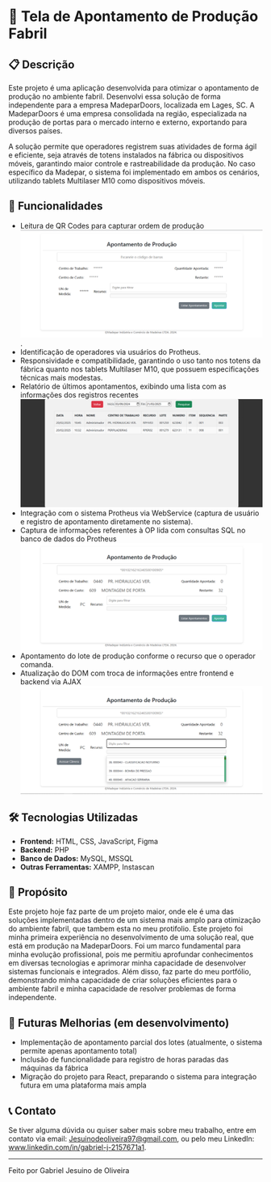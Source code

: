 # 📌 Tela de Apontamento de Produção Fabril

## 📋 Descrição
Este projeto é uma aplicação desenvolvida para otimizar o apontamento de produção no ambiente fabril. Desenvolvi essa solução de forma independente para a empresa MadeparDoors, 
localizada em Lages, SC. A MadeparDoors é uma empresa consolidada na região, especializada na produção de portas para o mercado interno e externo, exportando para diversos países.

A solução permite que operadores registrem suas atividades de forma ágil e eficiente, seja através de totens instalados na fábrica ou dispositivos móveis, 
garantindo maior controle e rastreabilidade da produção. No caso específico da Madepar, o sistema foi implementado em ambos os cenários, utilizando tablets Multilaser M10 como dispositivos móveis.

## 🚀 Funcionalidades
- Leitura de QR Codes para capturar ordem de produção ![Tela de Apontamento Sem Leitura](screenshots/Tela_Default.png).
- Identificação de operadores via usuários do Protheus.
- Responsividade e compatibilidade, garantindo o uso tanto nos totens da fábrica quanto nos tablets Multilaser M10, que possuem especificações técnicas mais modestas.
- Relatório de últimos apontamentos, exibindo uma lista com as informações dos registros recentes ![Lista de Apontamentos](screenshots/Listar_Apontamentos.png)
- Integração com o sistema Protheus via WebService (captura de usuário e registro de apontamento diretamente no sistema).
- Captura de informações referentes à OP lida com consultas SQL no banco de dados do Protheus ![Tela com os dados capturados pela OP](screenshots/QrCode_Lido.png)
- Apontamento do lote de produção conforme o recurso que o operador comanda.
- Atualização do DOM com troca de informações entre frontend e backend via AJAX ![DropDown Relativo](screenshots/DropDown_Ativo.png)

## 🛠️ Tecnologias Utilizadas
- **Frontend:** HTML, CSS, JavaScript, Figma
- **Backend:** PHP
- **Banco de Dados:** MySQL, MSSQL
- **Outras Ferramentas:** XAMPP, Instascan

## 🎨 Propósito
Este projeto hoje faz parte de um projeto maior, onde ele é uma das soluções implementadas dentro de um sistema mais amplo para otimização do ambiente fabril, que tambem esta no meu protifolio.
Este projeto foi minha primeira experiência no desenvolvimento de uma solução real, que está em produção na MadeparDoors. Foi um marco fundamental para minha evolução profissional, 
pois me permitiu aprofundar conhecimentos em diversas tecnologias e aprimorar minha capacidade de desenvolver sistemas funcionais e integrados. 
Além disso, faz parte do meu portfólio, demonstrando minha capacidade de criar soluções eficientes para o ambiente fabril e minha capacidade de resolver problemas de forma independente.

## 🔄 Futuras Melhorias (em desenvolvimento)
- Implementação de apontamento parcial dos lotes (atualmente, o sistema permite apenas apontamento total)
- Inclusão de funcionalidade para registro de horas paradas das máquinas da fábrica
- Migração do projeto para React, preparando o sistema para integração futura em uma plataforma mais ampla

## 📞 Contato
Se tiver alguma dúvida ou quiser saber mais sobre meu trabalho, entre em contato via email: Jesuinodeoliveira97@gmail.com,  ou pelo meu LinkedIn: www.linkedin.com/in/gabriel-j-2157671a1.

---
Feito por Gabriel Jesuino de Oliveira

